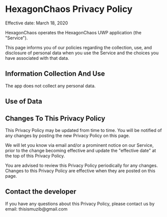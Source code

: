 <h1>HexagonChaos Privacy Policy</h1>


<p>Effective date: March 18, 2020</p>


<p>HexagonChaos operates the HexagonChaos UWP application (the "Service").</p>

<p>This page informs you of our policies regarding the collection, use, and disclosure of personal data when you use the Service and the choices you have associated with that data.

<h2>Information Collection And Use</h2>

<p>The app does not collect any personal data.</p>

<h2>Use of Data</h2>
    
<h2>Changes To This Privacy Policy</h2>
<p>This Privacy Policy may be updated from time to time. You will be notified of any changes by posting the new Privacy Policy on this page.</p>
<p>We will let you know via email and/or a prominent notice on our Service, prior to the change becoming effective and update the "effective date" at the top of this Privacy Policy.</p>
<p>You are advised to review this Privacy Policy periodically for any changes. Changes to this Privacy Policy are effective when they are posted on this page.</p>


<h2>Contact the developer</h2>
<p>If you have any questions about this Privacy Policy, please contact us by email: thisismuzib@gmail.com
